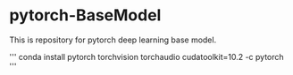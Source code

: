 # pytorch-BaseModel
This is repository for pytorch deep learning base model.

'''
conda install pytorch torchvision torchaudio cudatoolkit=10.2 -c pytorch
'''
